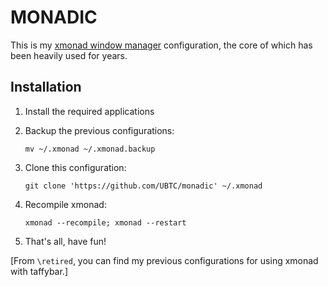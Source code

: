 # MONADIC

This is my [xmonad window manager](http://xmonad.org/) configuration, the core of which has been heavily used for years.

## Installation

1. Install the required applications

2. Backup the previous configurations:

    `mv ~/.xmonad ~/.xmonad.backup`

3. Clone this configuration:

    `git clone 'https://github.com/UBTC/monadic' ~/.xmonad`

4. Recompile xmonad:

    `xmonad --recompile; xmonad --restart`

5. That's all, have fun!

[From `\retired`, you can find my previous configurations for using xmonad with taffybar.]
